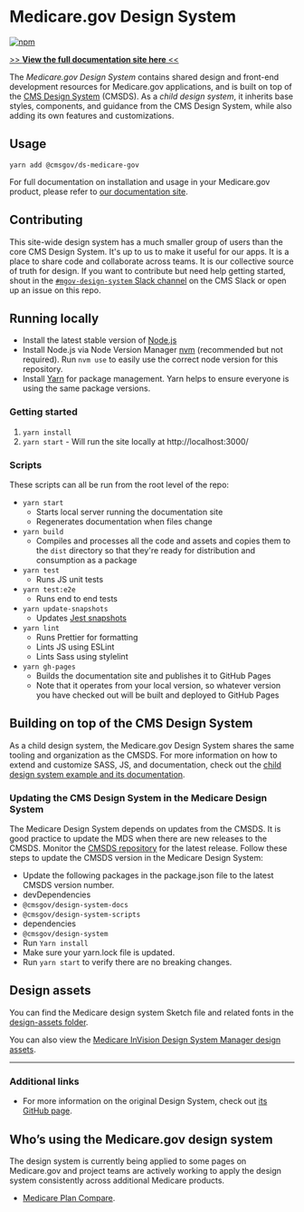 # Medicare.gov Design System

[![npm](https://img.shields.io/npm/v/@cmsgov/ds-medicare-gov.svg?label=@cmsgov%2Fds-medicare-gov)](https://www.npmjs.com/package/@cmsgov/ds-medicare-gov)

[>> **View the full documentation site here** <<](https://github.cms.gov/pages/MedicareGov/mgov-design-system/)

The _Medicare.gov Design System_ contains shared design and front-end development resources for Medicare.gov applications, and is built on top of the [CMS Design System](https://design.cms.gov/) (CMSDS). As a _child design system_, it inherits base styles, components, and guidance from the CMS Design System, while also adding its own features and customizations.

## Usage

`yarn add @cmsgov/ds-medicare-gov`

For full documentation on installation and usage in your Medicare.gov product, please refer to [our documentation site](https://github.cms.gov/pages/MedicareGov/mgov-design-system/startup/installation/).

## Contributing

This site-wide design system has a much smaller group of users than the core CMS Design System. It's up to us to make it useful for our apps. It is a place to share code and collaborate across teams. It is our collective source of truth for design. If you want to contribute but need help getting started, shout in the [`#mgov-design-system` Slack channel](https://cmsgov.slack.com/archives/C010T7LE5RC) on the CMS Slack or open up an issue on this repo.

## Running locally
  * Install the latest stable version of [Node.js](https://nodejs.org/)
  * Install Node.js via Node Version Manager [nvm](https://github.com/creationix/nvm) (recommended but not required). Run `nvm use` to easily use the correct node version for this repository. 
  * Install [Yarn](https://yarnpkg.com/docs/install) for package management. Yarn helps to ensure everyone is using the same package versions.

### Getting started

1. `yarn install`
1. `yarn start` - Will run the site locally at http://localhost:3000/


### Scripts

These scripts can all be run from the root level of the repo:

- `yarn start`
  - Starts local server running the documentation site
  - Regenerates documentation when files change
- `yarn build`
  - Compiles and processes all the code and assets and copies them to the `dist` directory so that they're ready for distribution and consumption as a package
- `yarn test`
  - Runs JS unit tests
- `yarn test:e2e`
  - Runs end to end tests
- `yarn update-snapshots`
  - Updates [Jest snapshots](http://facebook.github.io/jest/docs/en/snapshot-testing.html)
- `yarn lint`
  - Runs Prettier for formatting
  - Lints JS using ESLint
  - Lints Sass using stylelint
- `yarn gh-pages`
  - Builds the documentation site and publishes it to GitHub Pages
  - Note that it operates from your local version, so whatever version you have checked out will be built and deployed to GitHub Pages

## Building on top of the CMS Design System


As a child design system, the Medicare.gov Design System shares the same tooling and organization as the CMSDS. For more information on how to extend and customize SASS, JS, and documentation, check out the [child design system example and its documentation](https://github.com/CMSgov/design-system/tree/master/examples/child-design-system).

### Updating the CMS Design System in the Medicare Design System

The Medicare Design System depends on updates from the CMSDS. It is good practice to update the MDS when there are new releases to the CMSDS. Monitor the [CMSDS repository](https://github.com/CMSgov/design-system/releases) for the latest release. Follow these steps to update the CMSDS version in the Medicare Design System:
- Update the following packages in the package.json file to the latest CMSDS version number.
 - devDependencies
  - `@cmsgov/design-system-docs`
  - `@cmsgov/design-system-scripts`
 - dependencies
  - `@cmsgov/design-system`
- Run `Yarn install`
- Make sure your yarn.lock file is updated.
- Run `yarn start` to verify there are no breaking changes.

## Design assets

You can find the Medicare design system Sketch file and related fonts in the [design-assets folder](https://github.com/CMSgov/mgov-design-system/tree/master/design-assets).

You can also view the [Medicare InVision Design System Manager design assets](https://cms.invisionapp.com/dsm/cms/medicare?mode=edit). 

---
### Additional links

- For more information on the original Design System, check out [its GitHub page](https://github.com/cmsgov/design-system).

## Who’s using the Medicare.gov design system

The design system is currently being applied to some pages on Medicare.gov and project teams are actively working to apply the design system consistently across additional Medicare products.

* [Medicare Plan Compare](https://www.medicare.gov/plan-compare/).

